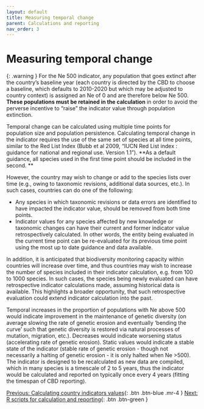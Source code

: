 ```yaml
---
layout: default
title: Measuring temporal change
parent: Calculations and reporting
nav_order: 3
---
```


# Measuring temporal change

{: .warning }
For the Ne 500 indicator, any population that goes extinct after the country’s baseline year (each country is directed by the CBD to choose a baseline, which defaults to 2010-2020 but which may be adjusted to country context) is assigned an Ne of 0 and are therefore below Ne 500. **These populations must be retained in the calculation** in order to avoid the perverse incentive to “raise” the indicator value through population extinction.

Temporal change can be calculated using multiple time points for population size and population persistence. Calculating temporal change in the indicator requires the use of the same set of species at all time points, similar to the Red List Index (Bubb et al 2009, “IUCN Red List index : guidance for national and regional use. Version 1.1”).  **As a default guidance, all species used in the first time point should be included in the second. **

However, the country may wish to change or add to the species lists over time (e.g., owing to taxonomic revisions, additional data sources, etc.). In such cases, countries can do one of the following:

*  Any species in which taxonomic revisions or data errors are identified to have impacted the indicator value, should be removed from both time points.
* Indicator values for any species affected by new knowledge or taxonomic changes can have their current and former indicator value retrospectively calculated.  In other words, the entity being evaluated in the current time point can be re-evaluated for its previous time point using the most up to date guidance and data available.

In addition, it is anticipated that biodiversity monitoring capacity within countries will increase over time, and thus countries may wish to increase the number of species included in their indicator calculation, e.g. from 100 to 1000 species.  In such cases, the species being newly evaluated can have retrospective indicator calculations made, assuming historical data is available.  This highlights a broader opportunity, that such retrospective evaluation could extend indicator calculation into the past.

Temporal increases in the proportion of populations with Ne above 500 would indicate improvement in the maintenance of genetic diversity (on average slowing the rate of genetic erosion and eventually ‘bending the curve’ such that genetic diversity is restored via natural processes of mutation, migration, etc.). Decreases would indicate worsening status (accelerating rate of genetic erosion). Static values would indicate a stable state of the indicator (stable rate of genetic erosion - though not necessarily a halting of genetic erosion - it is only halted when Ne >500).  The indicator is designed to be recalculated as new data are compiled, which in many species is a timescale of 2 to 5 years, thus the indicator would be calculated and reported on typically once every 4 years (fitting the timespan of CBD reporting).


[Previous: Calculating country indicators values](https://aliciamstt.github.io/guidelines-genetic-diversity-indicators/docs/6_Calculations_and_reporting/Country_ind_values.html#calculating-country-indicator-values){: .btn .btn-blue .mr-4 }
[Next: R scripts for calculation and reporting](https://aliciamstt.github.io/guidelines-genetic-diversity-indicators/docs/6_Calculations_and_reporting/R_scripts.html#r-scripts-for-calculation-and-reporting){: .btn .btn-green }
